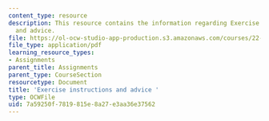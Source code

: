 ```yaml
---
content_type: resource
description: This resource contains the information regarding Exercise instructions
  and advice.
file: https://ol-ocw-studio-app-production.s3.amazonaws.com/courses/22-15-essential-numerical-methods-fall-2014/7a59250f7819815e8a27e3aa36e37562_MIT22_15F14_ex_instr.pdf
file_type: application/pdf
learning_resource_types:
- Assignments
parent_title: Assignments
parent_type: CourseSection
resourcetype: Document
title: 'Exercise instructions and advice '
type: OCWFile
uid: 7a59250f-7819-815e-8a27-e3aa36e37562
---
```

